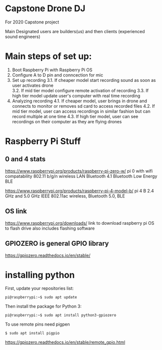 # Capstone Drone DJ
For 2020 Capstone project 


Main Designated users are builders(us) and then clients (experienced sound engineers)
# Main steps of set up:
1.  Boot Raspberry Pi with Raspberry Pi OS
2.  Configure A to D pin and conncection for mic
3.  Set up recording
  3.1.  If cheaper model start recording sound as soon as user activates drone  
  3.2.  If mid tier model configure remote activation of recording 
  3.3.  If high tier model update user's computer with real time recording
4.  Analyzing recording 
  4.1.  If cheaper model, user brings in drone and connects to monitor or removes sd card to access recorded files
  4.2.  If mid tier model, user can access recordings in similar fashion but can record multiple at one time
  4.3.  If high tier model, user can see recordings on their computer as they are flying drones

# Raspberry Pi Stuff
## 0 and 4 stats
https://www.raspberrypi.org/products/raspberry-pi-zero-w/
pi 0 with wifi compatability
802.11 b/g/n wireless LAN
Bluetooth 4.1
Bluetooth Low Energy BLE

https://www.raspberrypi.org/products/raspberry-pi-4-model-b/
pi 4 B
2.4 GHz and 5.0 GHz IEEE 802.11ac wireless, Bluetooth 5.0, BLE

## OS link
https://www.raspberrypi.org/downloads/
link to download raspberry pi OS to flash drive also includes flashing software

## GPIOZERO is general GPIO library
https://gpiozero.readthedocs.io/en/stable/

# installing python
First, update your repositories list:
  
    pi@raspberrypi:~$ sudo apt update

Then install the package for Python 3:

    pi@raspberrypi:~$ sudo apt install python3-gpiozero

To use remote pins need pigpen

    $ sudo apt install pigpio
    
https://gpiozero.readthedocs.io/en/stable/remote_gpio.html



